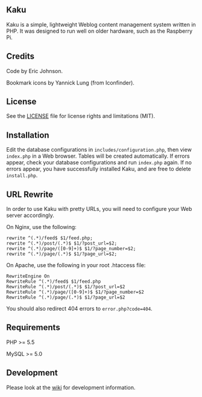 ## Kaku
Kaku is a simple, lightweight Weblog content management system written in PHP. It was designed to run well on older hardware, such as the Raspberry Pi.

## Credits
Code by Eric Johnson.

Bookmark icons by Yannick Lung (from Iconfinder).

## License
See the [LICENSE](LICENSE.md) file for license rights and limitations (MIT).

## Installation
Edit the database configurations in `includes/configuration.php`, then view `index.php` in a Web browser. Tables will be created automatically. If errors appear, check your database configurations and run `index.php` again. If no errors appear, you have successfully installed Kaku, and are free to delete `install.php`.

## URL Rewrite
In order to use Kaku with pretty URLs, you will need to configure your Web server accordingly.

On Nginx, use the following:

```
rewrite ^(.*)/feed$ $1/feed.php;
rewrite ^(.*)/post/(.*)$ $1/?post_url=$2;
rewrite ^(.*)/page/([0-9]+)$ $1/?page_number=$2;
rewrite ^(.*)/page/(.*)$ $1/?page_url=$2;
```

On Apache, use the following in your root .htaccess file:

```
RewriteEngine On
RewriteRule ^(.*)/feed$ $1/feed.php
RewriteRule ^(.*)/post/(.*)$ $1/?post_url=$2
RewriteRule ^(.*)/page/([0-9]+)$ $1/?page_number=$2
RewriteRule ^(.*)/page/(.*)$ $1/?page_url=$2
```

You should also redirect 404 errors to `error.php?code=404`.

## Requirements
PHP >= 5.5

MySQL >= 5.0

## Development
Please look at the [wiki](https://github.com/ecj2/kaku/wiki) for development information.
